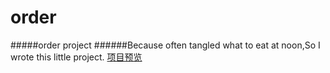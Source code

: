 # order
#####order project
######Because often tangled what to eat at noon,So I wrote this little project.
[项目预览](http://htmlpreview.github.com/?https://github.com/wy-ang/order/blob/master/index.html)
